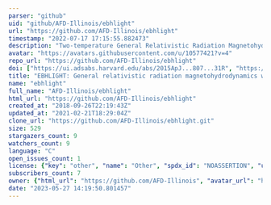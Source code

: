 ```yaml
---
parser: "github"
uid: "github/AFD-Illinois/ebhlight"
url: "https://github.com/AFD-Illinois/ebhlight"
timestamp: "2022-07-17 17:15:55.882473"
description: "Two-temperature General Relativistic Radiation Magnetohydrodynamics"
avatar: "https://avatars.githubusercontent.com/u/10577421?v=4"
repo_url: "https://github.com/AFD-Illinois/ebhlight"
doi: ["https://ui.adsabs.harvard.edu/abs/2015ApJ...807...31R", "https://ui.adsabs.harvard.edu/abs/2019ascl.soft09007R/abstract"]
title: "EBHLIGHT: General relativistic radiation magnetohydrodynamics with Monte Carlo transport"
name: "ebhlight"
full_name: "AFD-Illinois/ebhlight"
html_url: "https://github.com/AFD-Illinois/ebhlight"
created_at: "2018-09-26T22:19:43Z"
updated_at: "2021-02-21T18:29:04Z"
clone_url: "https://github.com/AFD-Illinois/ebhlight.git"
size: 529
stargazers_count: 9
watchers_count: 9
language: "C"
open_issues_count: 1
license: {"key": "other", "name": "Other", "spdx_id": "NOASSERTION", "url": null, "node_id": "MDc6TGljZW5zZTA="}
subscribers_count: 7
owner: {"html_url": "https://github.com/AFD-Illinois", "avatar_url": "https://avatars.githubusercontent.com/u/10577421?v=4", "login": "AFD-Illinois", "type": "Organization"}
date: "2023-05-27 14:19:50.801457"
---
```

